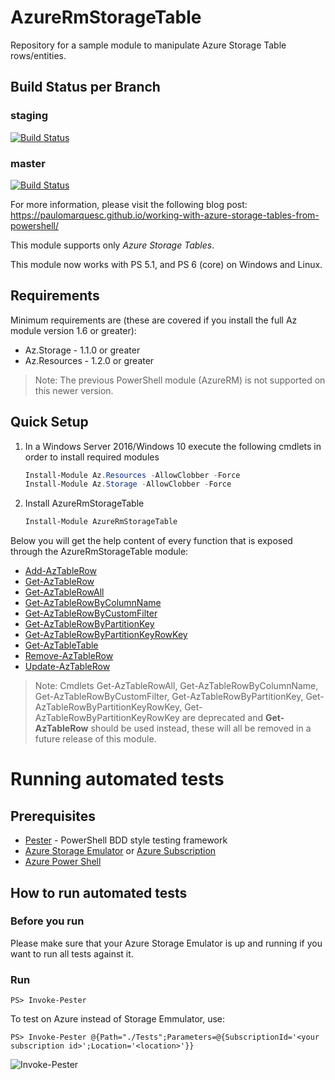 
# AzureRmStorageTable
Repository for a sample module to manipulate Azure Storage Table rows/entities.

## Build Status per Branch

### staging
[![Build Status](https://dev.azure.com/paulomarquesc/AzureRmStorage/_apis/build/status/paulomarquesc.AzureRmStorageTable?branchName=staging)](https://dev.azure.com/paulomarquesc/AzureRmStorage/_build/latest?definitionId=4&branchName=staging)

### master
[![Build Status](https://dev.azure.com/paulomarquesc/AzureRmStorage/_apis/build/status/paulomarquesc.AzureRmStorageTable?branchName=staging)](https://dev.azure.com/paulomarquesc/AzureRmStorage/_build/latest?definitionId=4&branchName=master)

For more information, please visit the following blog post:
https://paulomarquesc.github.io/working-with-azure-storage-tables-from-powershell/

This module supports only *Azure Storage Tables*.

This module now works with PS 5.1, and PS 6 (core) on Windows and Linux.

## Requirements

Minimum requirements are (these are covered if you install the full Az module version 1.6 or greater):

* Az.Storage - 1.1.0 or greater
* Az.Resources - 1.2.0 or greater

> Note: The previous PowerShell module (AzureRM) is not supported on this newer version.

## Quick Setup
1. In a Windows Server 2016/Windows 10 execute the following cmdlets in order to install required modules
    ```powershell
    Install-Module Az.Resources -AllowClobber -Force
    Install-Module Az.Storage -AllowClobber -Force
    ```
    
2. Install AzureRmStorageTable
    ```powershell
    Install-Module AzureRmStorageTable
    ```

Below you will get the help content of every function that is exposed through the AzureRmStorageTable module:

* [Add-AzTableRow](docs/Add-AzTableRow.md)
* [Get-AzTableRow](docs/Get-AzTableRow.md)
* [Get-AzTableRowAll](docs/Get-AzTableRowAll.md)
* [Get-AzTableRowByColumnName](docs/Get-AzTableRowByColumnName.md)
* [Get-AzTableRowByCustomFilter](docs/Get-AzTableRowByCustomFilter.md)
* [Get-AzTableRowByPartitionKey](docs/Get-AzTableRowByPartitionKey.md)
* [Get-AzTableRowByPartitionKeyRowKey](docs/Get-AzTableRowByPartitionKeyRowKey.md)
* [Get-AzTableTable](docs/Get-AzTableTable.md)
* [Remove-AzTableRow](docs/Remove-AzTableRow.md)
* [Update-AzTableRow](docs/Update-AzTableRow.md)

> Note: Cmdlets Get-AzTableRowAll, Get-AzTableRowByColumnName, Get-AzTableRowByCustomFilter, Get-AzTableRowByPartitionKey, Get-AzTableRowByPartitionKeyRowKey, Get-AzTableRowByPartitionKeyRowKey are deprecated and **Get-AzTableRow** should be used instead, these will all be removed in a future release of this module.

# Running automated tests

## Prerequisites

* [Pester](https://github.com/pester/Pester) - PowerShell BDD style testing framework
* [Azure Storage Emulator](https://docs.microsoft.com/en-us/azure/storage/storage-use-emulator) or [Azure Subscription](https://azure.microsoft.com/en-us/free/)
* [Azure Power Shell](https://docs.microsoft.com/en-us/powershell/azure/overview)

## How to run automated tests

### Before you run

Please make sure that your Azure Storage Emulator is up and running if you want to run all tests against it.

### Run

```
PS> Invoke-Pester
```

To test on Azure instead of Storage Emmulator, use:

```
PS> Invoke-Pester @{Path="./Tests";Parameters=@{SubscriptionId='<your subscription id>';Location='<location>'}}
```

![Invoke-Pester](AzureRmStorageTable-Pester.gif)
